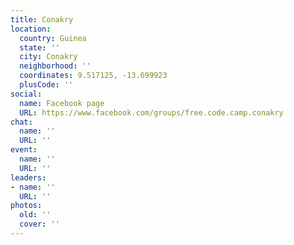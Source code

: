 ```yaml
---
title: Conakry
location:
  country: Guinea
  state: ''
  city: Conakry
  neighborhood: ''
  coordinates: 9.517125, -13.699923
  plusCode: ''
social:
  name: Facebook page
  URL: https://www.facebook.com/groups/free.code.camp.conakry
chat:
  name: ''
  URL: ''
event:
  name: ''
  URL: ''
leaders:
- name: ''
  URL: ''
photos:
  old: ''
  cover: ''
---
```

